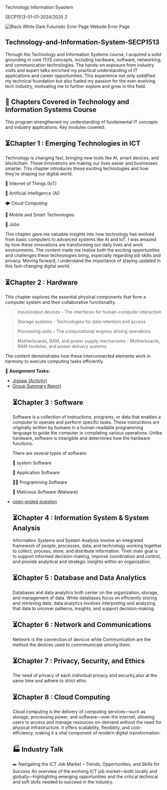 Technology Information Syastem

SECP1513-01-01-2024/2025 2

![Black White Dark Futuristic Error Page Website Error Page](https://github.com/user-attachments/assets/14247e59-199f-4714-93cc-ca76d6d27ac8)


## Technology-and-Information-System-SECP1513
Through the Technology and Information Systems course, I acquired a solid grounding in core IT/IS concepts, including hardware, software, networking, and communication technologies. The hands-on exposure from industry visits and expert talks enriched my practical understanding of IT applications and career opportunities. This experience not only solidified my technical foundation but also fueled my passion for the ever-evolving tech industry, motivating me to further explore and grow in this field.

## 📎 Chapters Covered in Technology and Information Systems Course 
This program strengthened my understanding of fundamental IT concepts and industry applications. Key modules covered:

## ⏳Chapter 1 : Emerging Technologies in ICT
Technology is changing fast, bringing new tools like AI, smart devices, and blockchain. These innovations are making our lives easier and businesses smarter. This chapter introduces these exciting technologies and how they're shaping our digital world. 

🔗 Internet of Things (IoT)

🤖 Artificial Intelligence (AI)

🌩️ Cloud Computing

📱 Mobile and Smart Technologies

💼 Jobs

This chapter gave me valuable insights into how technology has evolved from basic computers to advanced systems like AI and IoT. I was amazed by how these innovations are transforming our daily lives and work environments. The content made me realize both the exciting opportunities and challenges these technologies bring, especially regarding job skills and privacy. Moving forward, I understand the importance of staying updated in this fast-changing digital world.

## ⏳Chapter 2 : Hardware
This chapter explores the essential physical components that form a computer system and their collaborative functionality.

 > Input/output devices - The interfaces for human-computer interaction

> Storage systems - Technologies for data retention and access

> Processing units - The computational engines driving operations

> Motherboards, RAM, and power supply mechanisms - Motherboards, RAM modules, and power delivery systems

The content demonstrates how these interconnected elements work in harmony to execute computing tasks efficiently.

📝 <b>Assignment Tasks:</b>
<ul>
<li><a href="https://github.com/najwazmri/Technology-Information-Syastem/blob/3925dfabf86bc4d1e656810aa628667e7ab10dd8/GROUP%20ASSIGNMENT%20GROUP%202/GROUP%204%20(%20STORAGE%20DEVICES).pdf">Jigsaw (Activity)</a></li>

<li><a href="https://github.com/najwazmri/Technology-Information-Syastem/blob/3925dfabf86bc4d1e656810aa628667e7ab10dd8/INDIVIDUAL%20ASSIGNMENT%20TIS/SYAHIDATUL%20NAJWA%20(SX241889ECJHF01).pdf">Group Summary Report</a></li>

## ⏳Chapter 3 : Software
Software is a collection of instructions, programs, or data that enables a computer to operate and perform specific tasks. These instructions are originally written by humans in a human-readable programming language to guide the computer in completing various operations. Unlike hardware, software is intangible and determines how the hardware functions.

There are several types of software:

🔏 system Software

🤖 Application Software

👩‍💻 Programming Software

🛑 Malicious Software (Malware)

<li><a href="https://github.com/najwazmri/Technology-Information-Syastem/blob/454ad4096f41ed86f2a4338bce926c924962bc6d/Assigment%20Open-Ended%20Question%20(%20SYAHIDATUL%20NAJWA%20SX241889ECJHF01).pdf">open-ended question</a></li>

## ⏳Chapter 4 : Information System & System Analysis
Information Systems and System Analysis involve an integrated framework of people, processes, data, and technology working together to collect, process, store, and distribute information. Their main goal is to support informed decision-making, improve coordination and control, and provide analytical and strategic insights within an organization.

## ⏳Chapter 5 : Database and Data Analytics
Databases and data analytics both center on the organization, storage, and management of data. While databases focus on efficiently storing and retrieving data, data analytics involves interpreting and analyzing that data to uncover patterns, insights, and support decision-making.

## ⏳Chapter 6 : Network and Communications
Network is the connection of devicce while Communication are the method the devices used to commmunicate among them.

## ⏳Chapter 7 : Privacy, Security, and Ethics
The need of privacy of each individual privacy and security,also at the same time and adhere to strict ethic

## ⏳Chapter 8 : Cloud Computing
Cloud computing is the delivery of computing services—such as storage, processing power, and software—over the internet, allowing users to access and manage resources on-demand without the need for physical infrastructure. It offers scalability, flexibility, and cost-efficiency, making it a vital component of modern digital transformation.

## 🏭 Industry Talk

✒️ Navigating the ICT Job Market – Trends, Opportunities, and Skills for Success
An overview of the evolving ICT job market—both locally and globally—highlighting emerging opportunities and the critical technical and soft skills needed to succeed in the industry.
